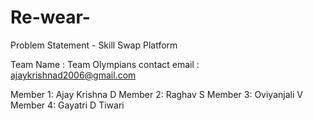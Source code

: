 # Re-wear-
 Problem Statement -  Skill Swap Platform

Team Name : Team Olympians
contact email : ajaykrishnad2006@gmail.com

Member 1: Ajay Krishna D
Member 2: Raghav S
Member 3: Oviyanjali V
Member 4: Gayatri D Tiwari

